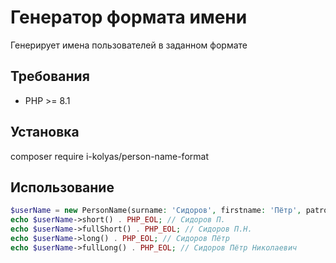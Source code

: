 # Генератор формата имени

Генерирует имена пользователей в заданном формате

## Требования

- PHP >= 8.1

## Установка

composer require i-kolyas/person-name-format

## Использование

```php
$userName = new PersonName(surname: 'Сидоров', firstname: 'Пётр', patronymic: 'Николаевич');
echo $userName->short() . PHP_EOL; // Сидоров П.
echo $userName->fullShort() . PHP_EOL; // Сидоров П.Н.
echo $userName->long() . PHP_EOL; // Сидоров Пётр
echo $userName->fullLong() . PHP_EOL; // Сидоров Пётр Николаевич
```
